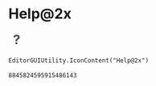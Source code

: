 # Help@2x
![](/img/Help@2x.png)

``` CSharp
EditorGUIUtility.IconContent("Help@2x")
```
```
8845824595915486143
```
